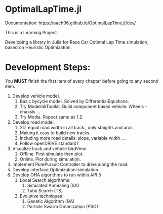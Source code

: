 # OptimalLapTime.jl

Documentation: https://nach96.github.io/OptimalLapTime.jl/dev/

This is a Learning Project.

Developing a library in Julia for Race Car Optimal Lap Time simulation, based on Heuristic Optimization.

# Development Steps:

You **MUST** finish the first item of every chapter before going to any second item. 

1. Develop vehicle model.
    1. Basic bycycle model. Solved by DifferentialEquations.
    2. Try ModelinkToolkit. Build component based vehicle. Wheels - chassis ...
    3. Try Modia. Repeat same as 1.2.  
2. Develop road model.
    1. 2D, equal road width in all track., only staights and arcs.
    2. Making it easy to build new tracks.
    3. Including more road details: slope, variable width ...
    4. Follow openDRIVE standard?
3. Visualize track and vehicle birdView.
    1. Offline. First simulate then plot.
    2. Online. Plot during simulation.
4. Implement PurePursuit Controller to drive along the road.
5. Develop interface Optimization-simulation.
6. Develop OHA algorithms to run within API 5
    1. Local Search algorithms:
        1. Simulated Annealing (SA)
        2. Tabú Search (TS)
    2. Evolutive techniques
        1. Genetic Algorithm (GA)
        2. Particle Swarm Optimization (PSO)

